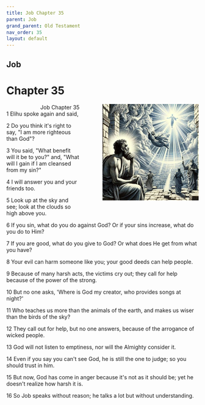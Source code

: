 ```yaml
---
title: Job Chapter 35
parent: Job
grand_parent: Old Testament
nav_order: 35
layout: default
---
```


## Job

# Chapter 35

<div style="clear: both; text-align: right;">
    <div style="max-width: 50%; height: auto; float: right; margin: 0 0 10px 10px; padding-left: 10%;">
        <img src="/assets/Image/Job/500/35.jpg" alt="Job Chapter 35" class="chapter-image">
    </div>
    <figcaption style="font-size: 14px; text-align: right;">Job Chapter 35</figcaption>
</div>
1 Elihu spoke again and said,

2 Do you think it's right to say, "I am more righteous than God"?

3 You said, "What benefit will it be to you?" and, "What will I gain if I am cleansed from my sin?"

4 I will answer you and your friends too.

5 Look up at the sky and see; look at the clouds so high above you.

6 If you sin, what do you do against God? Or if your sins increase, what do you do to Him?

7 If you are good, what do you give to God? Or what does He get from what you have?

8 Your evil can harm someone like you; your good deeds can help people.

9 Because of many harsh acts, the victims cry out; they call for help because of the power of the strong.

10 But no one asks, 'Where is God my creator, who provides songs at night?'

11 Who teaches us more than the animals of the earth, and makes us wiser than the birds of the sky?

12 They call out for help, but no one answers, because of the arrogance of wicked people.

13 God will not listen to emptiness, nor will the Almighty consider it.

14 Even if you say you can't see God, he is still the one to judge; so you should trust in him.

15 But now, God has come in anger because it's not as it should be; yet he doesn't realize how harsh it is.

16 So Job speaks without reason; he talks a lot but without understanding.


